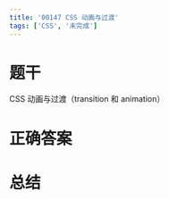 ```yaml
---
title: '00147 CSS 动画与过渡'
tags: ['CSS', '未完成']
---
```


# 题干

CSS 动画与过渡（transition 和 animation）

# 正确答案



# 总结



<script>
  function func() {

  }
  
</script>